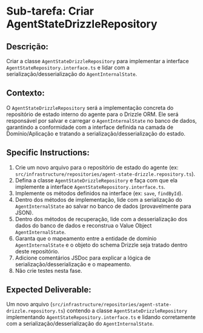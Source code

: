 # Sub-tarefa: Criar AgentStateDrizzleRepository

## Descrição:

Criar a classe `AgentStateDrizzleRepository` para implementar a interface `AgentStateRepository.interface.ts` e lidar com a serialização/desserialização do `AgentInternalState`.

## Contexto:

O `AgentStateDrizzleRepository` será a implementação concreta do repositório de estado interno do agente para o Drizzle ORM. Ele será responsável por salvar e carregar o `AgentInternalState` no banco de dados, garantindo a conformidade com a interface definida na camada de Domínio/Aplicação e tratando a serialização/desserialização do estado.

## Specific Instructions:

1. Crie um novo arquivo para o repositório de estado do agente (ex: `src/infrastructure/repositories/agent-state-drizzle.repository.ts`).
2. Defina a classe `AgentStateDrizzleRepository` e faça com que ela implemente a interface `AgentStateRepository.interface.ts`.
3. Implemente os métodos definidos na interface (ex: `save`, `findById`).
4. Dentro dos métodos de implementação, lide com a serialização do `AgentInternalState` ao salvar no banco de dados (provavelmente para JSON).
5. Dentro dos métodos de recuperação, lide com a desserialização dos dados do banco de dados e reconstrua o Value Object `AgentInternalState`.
6. Garanta que o mapeamento entre a entidade de domínio `AgentInternalState` e o objeto do schema Drizzle seja tratado dentro deste repositório.
7. Adicione comentários JSDoc para explicar a lógica de serialização/desserialização e o mapeamento.
8. Não crie testes nesta fase.

## Expected Deliverable:

Um novo arquivo (`src/infrastructure/repositories/agent-state-drizzle.repository.ts`) contendo a classe `AgentStateDrizzleRepository` implementando `AgentStateRepository.interface.ts` e lidando corretamente com a serialização/desserialização do `AgentInternalState`.